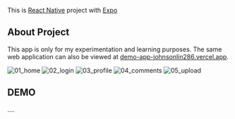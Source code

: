 This is [React Native](https://reactnative.dev/) project with [Expo](https://expo.dev/)

## About Project

This app is only for my experimentation and learning purposes. The same web application can also be viewed at [demo-app-johnsonlin286.vercel.app](https://demo-app-johnsonlin286.vercel.app/).

![01_home](https://firebasestorage.googleapis.com/v0/b/jlin-firebase.appspot.com/o/app_screenshoot%2F01_home.jpg?alt=media&token=e2b8f393-58f0-4c0c-8b2a-1057d68b29a0)
![02_login](https://firebasestorage.googleapis.com/v0/b/jlin-firebase.appspot.com/o/app_screenshoot%2F02_login.jpg?alt=media&token=df7e2bd3-97ff-4b83-b4de-8a7657caa176)
![03_profile](https://firebasestorage.googleapis.com/v0/b/jlin-firebase.appspot.com/o/app_screenshoot%2F03_profile.jpg?alt=media&token=3cd6f45f-f209-481b-bc79-e2d42c8cfa0c)
![04_comments](https://firebasestorage.googleapis.com/v0/b/jlin-firebase.appspot.com/o/app_screenshoot%2F04_comments.jpg?alt=media&token=15190262-0659-4de2-bcd5-10f765e27e9e)
![05_upload](https://firebasestorage.googleapis.com/v0/b/jlin-firebase.appspot.com/o/app_screenshoot%2F05_upload.jpg?alt=media&token=54e406b6-f4de-41d3-9db5-75aa9d5587bb)

## DEMO

....
